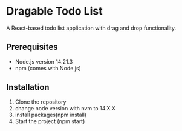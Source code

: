 # Dragable Todo List

A React-based todo list application with drag and drop functionality.

## Prerequisites

- Node.js version 14.21.3
- npm (comes with Node.js)

## Installation

1. Clone the repository
2. change node version with nvm to 14.X.X
3. install packages(npm install)
4. Start the project (npm start)
